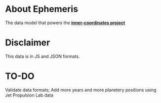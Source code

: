 # About Ephemeris
The data model that powers the <a href="https://github.com/humanangel/inner-coordinates"><strong>inner-coordinates project</strong></a>

# Disclaimer
This data is in JS and JSON formats. 
# TO-DO
Validate data formats; Add more years and more planetery positions using Jet Propulsion Lab data
